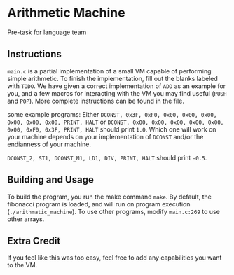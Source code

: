 # Arithmetic Machine

Pre-task for language team

## Instructions

`main.c` is a partial implementation of a small VM capable of performing simple
arithmetic. To finish the implementation, fill out the blanks labeled with
`TODO`. We have given a correct implementation of `ADD` as an example for you,
and a few macros for interacting with the VM you may find useful (`PUSH` and
`POP`). More complete instructions can be found in the file.

some example programs: Either `DCONST, 0x3F, 0xF0, 0x00, 0x00, 0x00, 0x00, 0x00,
0x00, PRINT, HALT` or `DCONST, 0x00, 0x00, 0x00, 0x00, 0x00, 0x00, 0xF0, 0x3F,
PRINT, HALT` should print `1.0`. Which one will work on your machine depends on
your implementation of `DCONST` and/or the endianness of your machine.

`DCONST_2, ST1, DCONST_M1, LD1, DIV, PRINT, HALT` should print `-0.5`.

## Building and Usage

To build the program, you run the make command `make`. By default, the fibonacci
program is loaded, and will run on program execution (`./arithmatic_machine`).
To use other programs, modify `main.c:269` to use other arrays.

## Extra Credit

If you feel like this was too easy, feel free to add any capabilities you want
to the VM. 
